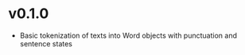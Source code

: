 v0.1.0
======

* Basic tokenization of texts into Word objects with punctuation and sentence states
